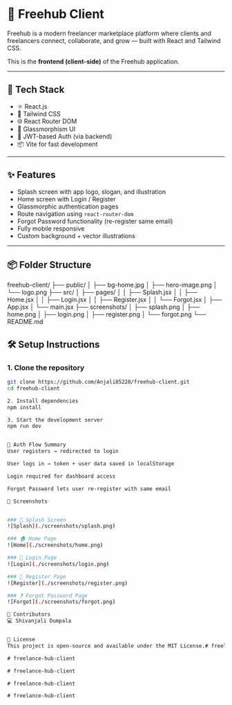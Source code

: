 # 🚀 Freehub Client

Freehub is a modern freelancer marketplace platform where clients and freelancers connect, collaborate, and grow — built with React and Tailwind CSS.

This is the **frontend (client-side)** of the Freehub application.

---


## 🧰 Tech Stack

- ⚛️ React.js
- 💨 Tailwind CSS
- 🌐 React Router DOM
- 🎨 Glassmorphism UI
- 🔐 JWT-based Auth (via backend)
- 📦 Vite for fast development

---

## ✨ Features

- Splash screen with app logo, slogan, and illustration
- Home screen with Login / Register
- Glassmorphic authentication pages
- Route navigation using `react-router-dom`
- Forgot Password functionality (re-register same email)
- Fully mobile responsive
- Custom background + vector illustrations

---

## 📦 Folder Structure

freehub-client/
├── public/
│ ├── bg-home.jpg
│ ├── hero-image.png
│ └── logo.png
├── src/
│ ├── pages/
│ │ ├── Splash.jsx
│ │ ├── Home.jsx
│ │ ├── Login.jsx
│ │ ├── Register.jsx
│ │ └── Forgot.jsx
│ ├── App.jsx
│ └── main.jsx
├── screenshots/
│ ├── splash.png
│ ├── home.png
│ ├── login.png
│ ├── register.png
│ └── forgot.png
└── README.md

## 🛠️ Setup Instructions

### 1. Clone the repository

```bash
git clone https://github.com/Anjali85220/freehub-client.git
cd freehub-client

2. Install dependencies
npm install

3. Start the development server
npm run dev


🔐 Auth Flow Summary
User registers → redirected to login

User logs in → token + user data saved in localStorage

Login required for dashboard access

Forgot Password lets user re-register with same email

📸 Screenshots


### 🚀 Splash Screen
![Splash](./screenshots/splash.png)

### 🏠 Home Page
![Home](./screenshots/home.png)

### 🔐 Login Page
![Login](./screenshots/login.png)

### 📝 Register Page
![Register](./screenshots/register.png)

### ❓ Forgot Password Page
![Forgot](./screenshots/forgot.png)

🤝 Contributors
💻 Shivanjali Dumpala


📄 License
This project is open-source and available under the MIT License.#   f r e e l a n c e - h u b - c l i e n t  
 #   f r e e l a n c e - h u b - c l i e n t  
 #   f r e e l a n c e - h u b - c l i e n t  
 #   f r e e l a n c e - h u b - c l i e n t  
 #   f r e e l a n c e - h u b - c l i e n t  
 